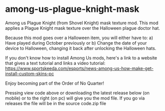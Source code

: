 # among-us-plague-knight-mask
Among us Plague Knight (from Shovel Knight) mask texture mod. This mod applies a Plague Knight mask texture over the Halloween plague doctor hat.

Because this mod goes over a Halloween item, you will either have to: a) Have played during October previously or b) Change the date of your device to Halloween, changing it back after unlocking the Halloween hats.

If you don't know how to install Among Us mods, here's a link to a website that gives a text tutorial and links a video tutorial: https://www.sportskeeda.com/esports/news-among-us-how-make-get-install-custom-skins-pc

Enjoy becoming part of the Order of No Quarter!

Pressing view code above or downloading the latest release below (on mobile) or to the right (on pc) will give you the mod file. If you go via releases the file will be in the source code.zip file
